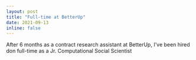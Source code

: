 ```yaml
---
layout: post
title: "Full-time at BetterUp"
date: 2021-09-13
inline: false
---
```


After 6 months as a contract research assistant at BetterUp, I've been hired don full-time as a Jr. Computational Social Scientist